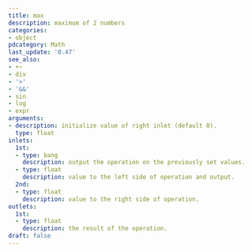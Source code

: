 ```yaml
---
title: max
description: maximum of 2 numbers
categories:
- object
pdcategory: Math
last_update: '0.47'
see_also:
- +~
- div
- '>'
- '&&'
- sin
- log
- expr
arguments:
- description: initialize value of right inlet (default 0).
  type: float
inlets:
  1st:
  - type: bang
    description: output the operation on the previously set values.
  - type: float
    description: value to the left side of operation and output.
  2nd:
  - type: float
    description: value to the right side of operation.
outlets:
  1st:
  - type: float
    description: the result of the operation.
draft: false
---
```



